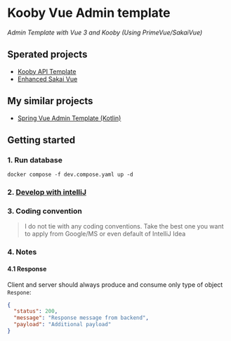 # Kooby Vue Admin template

*Admin Template with Vue 3 and Kooby (Using PrimeVue/SakaiVue)*

## Sperated projects

- [Kooby API Template](https://github.com/jonaskahn/kooby-api-template)
- [Enhanced Sakai Vue](https://github.com/jonaskahn/enhanced-sakai-vue)

## My similar projects

- [Spring Vue Admin Template (Kotlin)](https://github.com/jonaskahn/spring-vue-admin-template)

## Getting started

### 1. Run database

```shell
docker compose -f dev.compose.yaml up -d
```

### 2. [Develop with intelliJ](https://jooby.io/usage/)

### 3. Coding convention

> I do not tie with any coding conventions. Take the best one you want to apply from Google/MS or even default of
> IntelliJ Idea

### 4. Notes

#### 4.1 Response

Client and server should always produce and consume only type of object `Respone`:

```json
{
  "status": 200,
  "message": "Response message from backend",
  "payload": "Additional payload"
}
```
